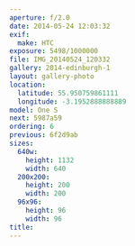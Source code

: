 ```yaml
---
aperture: f/2.0
date: 2014-05-24 12:03:32
exif:
  make: HTC
exposure: 5498/1000000
file: IMG_20140524_120332
gallery: 2014-edinburgh-1
layout: gallery-photo
location:
  latitude: 55.950759861111
  longitude: -3.1952888888889
model: One S
next: 5987a59
ordering: 6
previous: 6f2d9ab
sizes:
  640w:
    height: 1132
    width: 640
  200x200:
    height: 200
    width: 200
  96x96:
    height: 96
    width: 96
title: 
---
```

